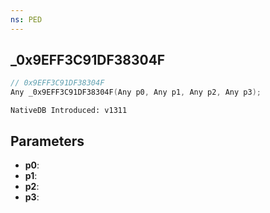 ```yaml
---
ns: PED
---
```

## _0x9EFF3C91DF38304F

```c
// 0x9EFF3C91DF38304F
Any _0x9EFF3C91DF38304F(Any p0, Any p1, Any p2, Any p3);
```

```
NativeDB Introduced: v1311
```

## Parameters
* **p0**:
* **p1**:
* **p2**:
* **p3**:

